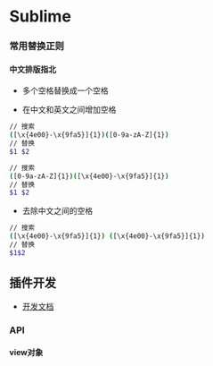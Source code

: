 # Sublime


### 常用替换正则

#### 中文排版指北

- 多个空格替换成一个空格

- 在中文和英文之间增加空格

```sh
// 搜索
([\x{4e00}-\x{9fa5}]{1})([0-9a-zA-Z]{1})
// 替换
$1 $2
```

```sh
// 搜索
([0-9a-zA-Z]{1})([\x{4e00}-\x{9fa5}]{1})
// 替换
$1 $2
```

- 去除中文之间的空格

```sh
// 搜索
([\x{4e00}-\x{9fa5}]{1}) ([\x{4e00}-\x{9fa5}]{1})
// 替换
$1$2
```

## 插件开发

- [开发文档](http://www.sublimetext.com/docs/api_reference.html#sublime.View)

### API

#### view对象
